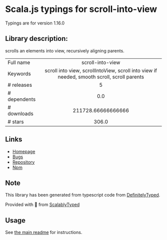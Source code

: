 
# Scala.js typings for scroll-into-view

Typings are for version 1.16.0

## Library description:
scrolls an elements into view, recursively aligning parents.

|                    |                 |
| ------------------ | :-------------: |
| Full name          | scroll-into-view |
| Keywords           | scroll into view, scrollIntoView, scroll into view if needed, smooth scroll, scroll parents |
| # releases         | 5 |
| # dependents       | 0.0 |
| # downloads        | 211728.66666666666 |
| # stars            | 306.0 |

## Links
- [Homepage](https://github.com/KoryNunn/scroll-into-view#readme)
- [Bugs](https://github.com/KoryNunn/scroll-into-view/issues)
- [Repository](https://github.com/KoryNunn/scroll-into-view)
- [Npm](https://www.npmjs.com/package/scroll-into-view)
    


## Note
This library has been generated from typescript code from [DefinitelyTyped](https://definitelytyped.org).

Provided with :purple_heart: from [ScalablyTyped](https://github.com/oyvindberg/ScalablyTyped)

## Usage
See [the main readme](../../readme.md) for instructions.


